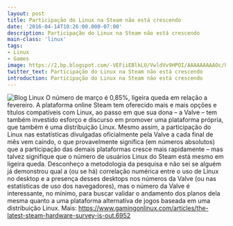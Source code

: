 ```yaml
---
layout: post
title: Participação do Linux na Steam não está crescendo
date: '2016-04-14T10:26:00.000-07:00'
description: Participação do Linux na Steam não está crescendo
main-class: 'linux'
tags:
- Linux
- Games
image: https://2.bp.blogspot.com/-VEFiiEBlkLU/VwldVv9HPOI/AAAAAAAAAOc/hxtM3vqcNZwv_dM8q5vWsUL7YCG1li7pg/s72-c/Participa%25C3%25A7%25C3%25A3o%2Bdo%2BLinux%2Bna%2BSteam%2Bn%25C3%25A3o%2Best%25C3%25A1%2Bcrescendo.jpg
twitter_text: Participação do Linux na Steam não está crescendo
introduction: Participação do Linux na Steam não está crescendo
---
```

![Blog Linux](https://2.bp.blogspot.com/-VEFiiEBlkLU/VwldVv9HPOI/AAAAAAAAAOc/hxtM3vqcNZwv_dM8q5vWsUL7YCG1li7pg/s640/Participa%25C3%25A7%25C3%25A3o%2Bdo%2BLinux%2Bna%2BSteam%2Bn%25C3%25A3o%2Best%25C3%25A1%2Bcrescendo.jpg "Blog Linux")
O número de março é 0,85%, ligeira queda em relação a fevereiro.
A plataforma online Steam tem oferecido mais e mais opções e títulos compatíveis com Linux, ao passo em que sua dona – a Valve – tem também investido esforço e discurso em promover uma plataforma própria, que também é uma distribuição Linux.
Mesmo assim, a participação do Linux nas estatísticas divulgadas oficialmente pela Valve a cada final de mês vem caindo, o que provavelmente significa (em números absolutos) que a participação das demais plataformas cresce mais rapidamente – mas talvez signifique que o número de usuários Linux do Steam está mesmo em ligeira queda.
Desconheço a metodologia da pesquisa e não sei se alguém já demonstrou qual a (ou se há) correlação numérica entre o uso de Linux no desktop e a presença desses desktops nos números da Valve (ou nas estatísticas de uso dos navegadores), mas o número da Valve é interessante, no mínimo, para buscar validar o andamento dos planos dela mesma quanto a uma plataforma alternativa de jogos baseada em uma distribuição Linux.
Mais: https://www.gamingonlinux.com/articles/the-latest-steam-hardware-survey-is-out.6952
